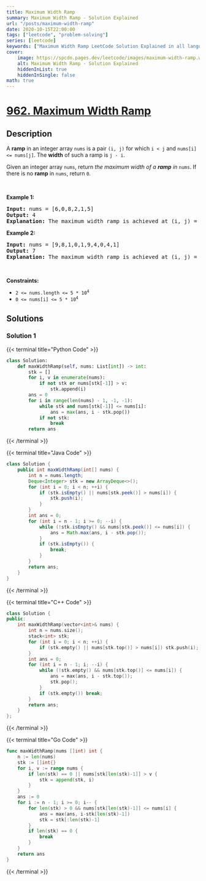```yaml
---
title: Maximum Width Ramp
summary: Maximum Width Ramp - Solution Explained
url: "/posts/maximum-width-ramp"
date: 2020-10-15T22:00:00
tags: ["leetcode", "problem-solving"]
series: [leetcode]
keywords: ["Maximum Width Ramp LeetCode Solution Explained in all languages", "962", "leetcode question 962", "Maximum Width Ramp", "LeetCode", "leetcode solution in Python3 C++ Java Go PHP Ruby Swift TypeScript Rust C# JavaScript C", "GeeksforGeeks", "InterviewBit", "Coding Ninjas", "HackerRank", "HackerEarth", "CodeChef", "TopCoder", "AlgoExpert", "freeCodeCamp", "Codeforces", "GitHub", "AtCoder", "Samir Paul"]
cover:
    image: https://spcdn.pages.dev/leetcode/images/maximum-width-ramp.webp
    alt: Maximum Width Ramp - Solution Explained
    hiddenInList: true
    hiddenInSingle: false
math: true
---
```



# [962. Maximum Width Ramp](https://leetcode.com/problems/maximum-width-ramp)


## Description

<p>A <strong>ramp</strong> in an integer array <code>nums</code> is a pair <code>(i, j)</code> for which <code>i &lt; j</code> and <code>nums[i] &lt;= nums[j]</code>. The <strong>width</strong> of such a ramp is <code>j - i</code>.</p>

<p>Given an integer array <code>nums</code>, return <em>the maximum width of a <strong>ramp</strong> in </em><code>nums</code>. If there is no <strong>ramp</strong> in <code>nums</code>, return <code>0</code>.</p>

<p>&nbsp;</p>
<p><strong class="example">Example 1:</strong></p>

<pre>
<strong>Input:</strong> nums = [6,0,8,2,1,5]
<strong>Output:</strong> 4
<strong>Explanation:</strong> The maximum width ramp is achieved at (i, j) = (1, 5): nums[1] = 0 and nums[5] = 5.
</pre>

<p><strong class="example">Example 2:</strong></p>

<pre>
<strong>Input:</strong> nums = [9,8,1,0,1,9,4,0,4,1]
<strong>Output:</strong> 7
<strong>Explanation:</strong> The maximum width ramp is achieved at (i, j) = (2, 9): nums[2] = 1 and nums[9] = 1.
</pre>

<p>&nbsp;</p>
<p><strong>Constraints:</strong></p>

<ul>
	<li><code>2 &lt;= nums.length &lt;= 5 * 10<sup>4</sup></code></li>
	<li><code>0 &lt;= nums[i] &lt;= 5 * 10<sup>4</sup></code></li>
</ul>

## Solutions

### Solution 1

<!-- tabs:start -->

{{< terminal title="Python Code" >}}
```python
class Solution:
    def maxWidthRamp(self, nums: List[int]) -> int:
        stk = []
        for i, v in enumerate(nums):
            if not stk or nums[stk[-1]] > v:
                stk.append(i)
        ans = 0
        for i in range(len(nums) - 1, -1, -1):
            while stk and nums[stk[-1]] <= nums[i]:
                ans = max(ans, i - stk.pop())
            if not stk:
                break
        return ans
```
{{< /terminal >}}

{{< terminal title="Java Code" >}}
```java
class Solution {
    public int maxWidthRamp(int[] nums) {
        int n = nums.length;
        Deque<Integer> stk = new ArrayDeque<>();
        for (int i = 0; i < n; ++i) {
            if (stk.isEmpty() || nums[stk.peek()] > nums[i]) {
                stk.push(i);
            }
        }
        int ans = 0;
        for (int i = n - 1; i >= 0; --i) {
            while (!stk.isEmpty() && nums[stk.peek()] <= nums[i]) {
                ans = Math.max(ans, i - stk.pop());
            }
            if (stk.isEmpty()) {
                break;
            }
        }
        return ans;
    }
}
```
{{< /terminal >}}

{{< terminal title="C++ Code" >}}
```cpp
class Solution {
public:
    int maxWidthRamp(vector<int>& nums) {
        int n = nums.size();
        stack<int> stk;
        for (int i = 0; i < n; ++i) {
            if (stk.empty() || nums[stk.top()] > nums[i]) stk.push(i);
        }
        int ans = 0;
        for (int i = n - 1; i; --i) {
            while (!stk.empty() && nums[stk.top()] <= nums[i]) {
                ans = max(ans, i - stk.top());
                stk.pop();
            }
            if (stk.empty()) break;
        }
        return ans;
    }
};
```
{{< /terminal >}}

{{< terminal title="Go Code" >}}
```go
func maxWidthRamp(nums []int) int {
	n := len(nums)
	stk := []int{}
	for i, v := range nums {
		if len(stk) == 0 || nums[stk[len(stk)-1]] > v {
			stk = append(stk, i)
		}
	}
	ans := 0
	for i := n - 1; i >= 0; i-- {
		for len(stk) > 0 && nums[stk[len(stk)-1]] <= nums[i] {
			ans = max(ans, i-stk[len(stk)-1])
			stk = stk[:len(stk)-1]
		}
		if len(stk) == 0 {
			break
		}
	}
	return ans
}
```
{{< /terminal >}}

<!-- tabs:end -->

<!-- end -->
